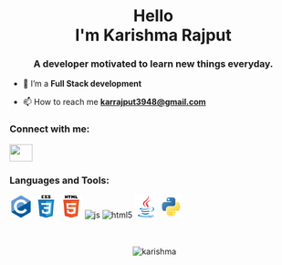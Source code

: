 <h1 align="center">Hello <br>I'm Karishma Rajput</h1>
<h3 align="center">A developer motivated to learn new things everyday.</h3>



- 🌱 I’m a **Full Stack development**

- 📫 How to reach me **karrajput3948@gmail.com**


<h3 align="left">Connect with me:</h3>
<p align="left">
<a href="https://www.linkedin.com/in/karishma-rajput-598105142/" target="blank"><img align="center" src="https://raw.githubusercontent.com/rahuldkjain/github-profile-readme-generator/master/src/images/icons/Social/linked-in-alt.svg"  height="30" width="40" /></a>
</p>

<h3 align="left">Languages and Tools:</h3>
<p align="left"> 
<img src="https://raw.githubusercontent.com/devicons/devicon/master/icons/c/c-original.svg" alt="c" width="40" height="40"/> 
<img src="https://raw.githubusercontent.com/devicons/devicon/master/icons/css3/css3-original-wordmark.svg" alt="css3" width="40" height="40"/> 
<img src="https://raw.githubusercontent.com/devicons/devicon/master/icons/html5/html5-original-wordmark.svg" alt="html5" width="40" height="40"/>
  <img src="https://img.icons8.com/color/344/javascript--v1.png" alt="js" width="40" height="40"/>
  <img src="https://img.icons8.com/ios/344/react-native.png" alt="html5" width="40" height="40"/>
<img src="https://raw.githubusercontent.com/devicons/devicon/master/icons/java/java-original.svg" alt="java" width="40" height="40"/>  
<img src="https://raw.githubusercontent.com/devicons/devicon/master/icons/python/python-original.svg" alt="python" width="40" height="40"/>
</p>

<br>
<p align="center">&nbsp;<img align="center" src="https://github-readme-stats.vercel.app/api?username=karishmarajput&show_icons=true&locale=en" alt="karishma" /></p>
